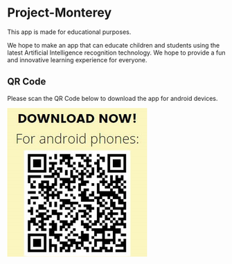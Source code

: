 # Project-Monterey
This app is made for educational purposes. 

We hope to make an app that can educate children and students using the latest Artificial Intelligence recognition technology. We hope to provide a fun and innovative learning experience for everyone.

## QR Code
Please scan the QR Code below to download the app for android devices.

<img src="https://raw.githubusercontent.com/zhenga1/Phocabulary_main/main/monterey_photos/Phocabulary_download.jpg"/>
